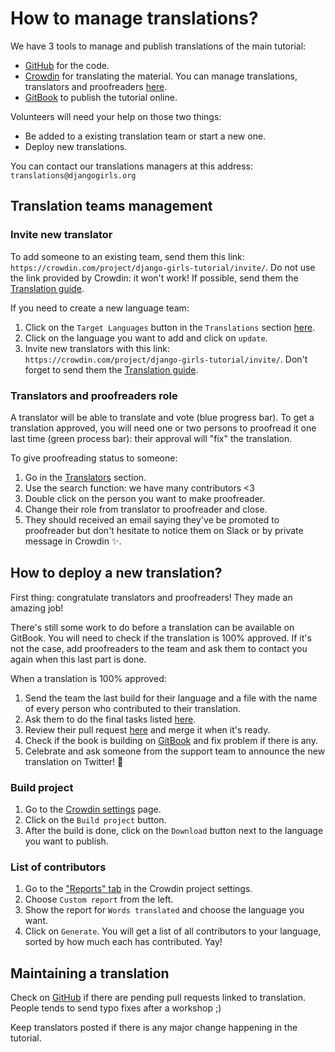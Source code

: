 # How to manage translations?

We have 3 tools to manage and publish translations of the main tutorial:
* [GitHub](https://github.com/DjangoGirls/tutorial/) for the code.
* [Crowdin](https://crowdin.com/project/django-girls-tutorial) for translating the material. You can manage translations, translators and proofreaders [here](https://crowdin.com/project/django-girls-tutorial/settings).
* [GitBook](https://www.gitbook.com/@djangogirls) to publish the tutorial online.

Volunteers will need your help on those two things:
* Be added to a existing translation team or start a new one.
* Deploy new translations.

You can contact our translations managers at this address: `translations@djangogirls.org`

## Translation teams management
 
### Invite new translator

To add someone to an existing team, send them this link: `https://crowdin.com/project/django-girls-tutorial/invite/`. Do not use the link provided by Crowdin: it won't work! If possible, send them the [Translation guide](http://translate.djangogirls.org/).

If you need to create a new language team:

1. Click on the `Target Languages` button in the `Translations` section [here](https://crowdin.com/project/django-girls-tutorial/settings#translations).
2. Click on the language you want to add and click on `update`.
3. Invite new translators with this link: `https://crowdin.com/project/django-girls-tutorial/invite/`. Don't forget to send them the [Translation guide](http://translate.djangogirls.org/).

### Translators and proofreaders role

A translator will be able to translate and vote (blue progress bar). To get a translation approved, you will need one or two persons to proofread it one last time (green process bar): their approval will "fix" the translation.

To give proofreading status to someone:

1. Go in the [Translators](https://crowdin.com/project/django-girls-tutorial/settings#members) section.
2. Use the search function: we have many contributors <3
3. Double click on the person you want to make proofreader.
4. Change their role from translator to proofreader and close.
5. They should received an email saying they've be promoted to proofreader but don't hesitate to notice them on Slack or by private message in Crowdin :sparkles:.

## How to deploy a new translation?

First thing: congratulate translators and proofreaders! They made an amazing job!

There's still some work to do before a translation can be available on GitBook. You will need to check if the translation is 100% approved. If it's not the case, add proofreaders to the team and ask them to contact you again when this last part is done.

When a translation is 100% approved:

1. Send the team the last build for their language and a file with the name of every person who contributed to their translation.
2. Ask them to do the final tasks listed [here](http://translate.djangogirls.org/when_its_ready.html).
3. Review their pull request [here](https://github.com/DjangoGirls/tutorial/) and merge it when it's ready.
4. Check if the book is building on [GitBook](https://www.gitbook.com/book/djangogirls/djangogirls-tutorial/activity) and fix problem if there is any. 
5. Celebrate and ask someone from the support team to announce the new translation on Twitter! :tada:

### Build project

1. Go to the [Crowdin settings](https://crowdin.com/project/django-girls-tutorial/settings#translations) page.
2. Click on the `Build project` button.
3. After the build is done, click on the `Download` button next to the language you want to publish.


### List of contributors

1. Go to the ["Reports" tab](https://crowdin.com/project/django-girls-tutorial/settings#reports-details) in the Crowdin project settings.
2. Choose `Custom report` from the left.
3. Show the report for `Words translated` and choose the language you want.
4. Click on `Generate`. You will get a list of all contributors to your language, sorted by how much each has contributed. Yay!

## Maintaining a translation

Check on [GitHub](https://github.com/DjangoGirls/tutorial/) if there are pending pull requests linked to translation. People tends to send typo fixes after a workshop ;)

Keep translators posted if there is any major change happening in the tutorial.
